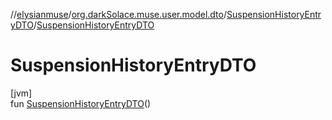 //[elysianmuse](../../../index.md)/[org.darkSolace.muse.user.model.dto](../index.md)/[SuspensionHistoryEntryDTO](index.md)/[SuspensionHistoryEntryDTO](-suspension-history-entry-d-t-o.md)

# SuspensionHistoryEntryDTO

[jvm]\
fun [SuspensionHistoryEntryDTO](-suspension-history-entry-d-t-o.md)()
